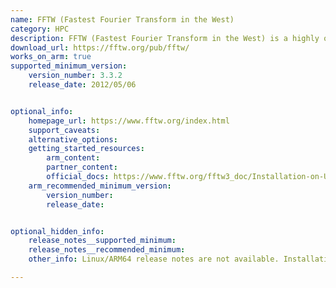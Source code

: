 ```yaml
---
name: FFTW (Fastest Fourier Transform in the West)
category: HPC
description: FFTW (Fastest Fourier Transform in the West) is a highly optimized, open-source C library designed for computing the discrete Fourier transform (DFT) in one or more dimensions.
download_url: https://fftw.org/pub/fftw/
works_on_arm: true
supported_minimum_version:
    version_number: 3.3.2
    release_date: 2012/05/06


optional_info:
    homepage_url: https://www.fftw.org/index.html
    support_caveats:
    alternative_options:
    getting_started_resources:
        arm_content:
        partner_content:
        official_docs: https://www.fftw.org/fftw3_doc/Installation-on-Unix.html
    arm_recommended_minimum_version:
        version_number:
        release_date:


optional_hidden_info:
    release_notes__supported_minimum:
    release_notes__recommended_minimum:
    other_info: Linux/ARM64 release notes are not available. Installation and testing are done via the [tar archive](https://fftw.org/pub/fftw/fftw-3.3.2.tar.gz).

---
```


